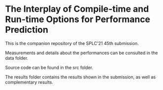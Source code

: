# The Interplay of Compile-time and Run-time Options for Performance Prediction

This is the companion repository of the SPLC'21 45th submission.

Measurements and details about the performances can be consulted in the data folder.

Source code can be found in the src folder.

The results folder contains the results shown in the submission, as well as complementary results.
